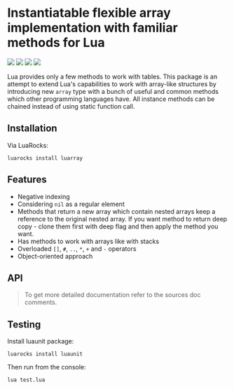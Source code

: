 # Instantiatable flexible array implementation with familiar methods for Lua
[![](https://img.shields.io/github/license/stein197/luarray)](LICENSE)
![](https://img.shields.io/github/v/tag/stein197/luarray?label=Version)
[![](https://img.shields.io/luarocks/v/stein197/luarray)](https://luarocks.org/modules/stein197/luarray)
[![](https://img.shields.io/github/size/stein197/luarray/init.lua)](init.lua)

Lua provides only a few methods to work with tables. This package is an attempt to extend Lua's capabilities to work with array-like structures by introducing new `array` type with a bunch of useful and common methods which other programming languages have. All instance methods can be chained instead of using static function call.

## Installation
Via LuaRocks:
```
luarocks install luarray
```

## Features
- Negative indexing
- Considering `nil` as a regular element
- Methods that return a new array which contain nested arrays keep a reference to the original nested array. If you want method to return deep copy - clone them first with deep flag and then apply the method you want.
- Has methods to work with arrays like with stacks
- Overloaded `[]`, `#`, `..`, `*`, `+` and `-` operators
- Object-oriented approach

## API

> To get more detailed documentation refer to the sources doc comments.

## Testing
Install luaunit package:
```
luarocks install luaunit
```

Then run from the console:
```
lua test.lua
```
